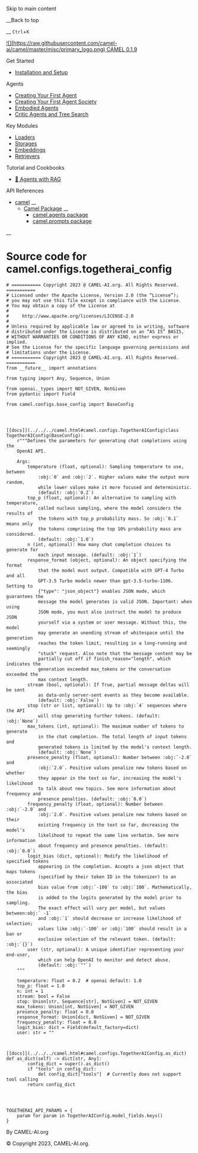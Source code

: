 Skip to main content

__Back to top

__ `Ctrl`+`K`

[ ![](https://raw.githubusercontent.com/camel-
ai/camel/master/misc/primary_logo.png) CAMEL 0.1.9 ](../../../index.html)

Get Started

  * [Installation and Setup](../../../get_started/setup.html)

Agents

  * [Creating Your First Agent](../../../agents/single_agent.html)
  * [Creating Your First Agent Society](../../../agents/role_playing.html)
  * [Embodied Agents](../../../agents/embodied_agents.html)
  * [Critic Agents and Tree Search](../../../agents/critic_agents_and_tree_search.html)

Key Modules

  * [Loaders](../../../key_modules/loaders.html)
  * [Storages](../../../key_modules/storages.html)
  * [Embeddings](../../../key_modules/embeddings.html)
  * [Retrievers](../../../key_modules/retrievers.html)

Tutorial and Cookbooks

  * [🐫 Agents with RAG](../../../tutorials_and_cookbooks/agents_with_rag.html)

API References

  * [camel](../../../modules.html) __
    * [Camel Package](../../../camel.html) __
      * [camel.agents package](../../../camel.agents.html)
      * [camel.prompts package](../../../camel.prompts.html)

__

#

# Source code for camel.configs.togetherai_config

    
    
    # =========== Copyright 2023 @ CAMEL-AI.org. All Rights Reserved. ===========
    # Licensed under the Apache License, Version 2.0 (the “License”);
    # you may not use this file except in compliance with the License.
    # You may obtain a copy of the License at
    #
    #     http://www.apache.org/licenses/LICENSE-2.0
    #
    # Unless required by applicable law or agreed to in writing, software
    # distributed under the License is distributed on an “AS IS” BASIS,
    # WITHOUT WARRANTIES OR CONDITIONS OF ANY KIND, either express or implied.
    # See the License for the specific language governing permissions and
    # limitations under the License.
    # =========== Copyright 2023 @ CAMEL-AI.org. All Rights Reserved. ===========
    from __future__ import annotations
    
    from typing import Any, Sequence, Union
    
    from openai._types import NOT_GIVEN, NotGiven
    from pydantic import Field
    
    from camel.configs.base_config import BaseConfig
    
    
    
    
    [[docs]](../../../camel.html#camel.configs.TogetherAIConfig)class TogetherAIConfig(BaseConfig):
        r"""Defines the parameters for generating chat completions using the
        OpenAI API.
    
        Args:
            temperature (float, optional): Sampling temperature to use, between
                :obj:`0` and :obj:`2`. Higher values make the output more random,
                while lower values make it more focused and deterministic.
                (default: :obj:`0.2`)
            top_p (float, optional): An alternative to sampling with temperature,
                called nucleus sampling, where the model considers the results of
                the tokens with top_p probability mass. So :obj:`0.1` means only
                the tokens comprising the top 10% probability mass are considered.
                (default: :obj:`1.0`)
            n (int, optional): How many chat completion choices to generate for
                each input message. (default: :obj:`1`)
            response_format (object, optional): An object specifying the format
                that the model must output. Compatible with GPT-4 Turbo and all
                GPT-3.5 Turbo models newer than gpt-3.5-turbo-1106. Setting to
                {"type": "json_object"} enables JSON mode, which guarantees the
                message the model generates is valid JSON. Important: when using
                JSON mode, you must also instruct the model to produce JSON
                yourself via a system or user message. Without this, the model
                may generate an unending stream of whitespace until the generation
                reaches the token limit, resulting in a long-running and seemingly
                "stuck" request. Also note that the message content may be
                partially cut off if finish_reason="length", which indicates the
                generation exceeded max_tokens or the conversation exceeded the
                max context length.
            stream (bool, optional): If True, partial message deltas will be sent
                as data-only server-sent events as they become available.
                (default: :obj:`False`)
            stop (str or list, optional): Up to :obj:`4` sequences where the API
                will stop generating further tokens. (default: :obj:`None`)
            max_tokens (int, optional): The maximum number of tokens to generate
                in the chat completion. The total length of input tokens and
                generated tokens is limited by the model's context length.
                (default: :obj:`None`)
            presence_penalty (float, optional): Number between :obj:`-2.0` and
                :obj:`2.0`. Positive values penalize new tokens based on whether
                they appear in the text so far, increasing the model's likelihood
                to talk about new topics. See more information about frequency and
                presence penalties. (default: :obj:`0.0`)
            frequency_penalty (float, optional): Number between :obj:`-2.0` and
                :obj:`2.0`. Positive values penalize new tokens based on their
                existing frequency in the text so far, decreasing the model's
                likelihood to repeat the same line verbatim. See more information
                about frequency and presence penalties. (default: :obj:`0.0`)
            logit_bias (dict, optional): Modify the likelihood of specified tokens
                appearing in the completion. Accepts a json object that maps tokens
                (specified by their token ID in the tokenizer) to an associated
                bias value from :obj:`-100` to :obj:`100`. Mathematically, the bias
                is added to the logits generated by the model prior to sampling.
                The exact effect will vary per model, but values between:obj:` -1`
                and :obj:`1` should decrease or increase likelihood of selection;
                values like :obj:`-100` or :obj:`100` should result in a ban or
                exclusive selection of the relevant token. (default: :obj:`{}`)
            user (str, optional): A unique identifier representing your end-user,
                which can help OpenAI to monitor and detect abuse.
                (default: :obj:`""`)
        """
    
        temperature: float = 0.2  # openai default: 1.0
        top_p: float = 1.0
        n: int = 1
        stream: bool = False
        stop: Union[str, Sequence[str], NotGiven] = NOT_GIVEN
        max_tokens: Union[int, NotGiven] = NOT_GIVEN
        presence_penalty: float = 0.0
        response_format: Union[dict, NotGiven] = NOT_GIVEN
        frequency_penalty: float = 0.0
        logit_bias: dict = Field(default_factory=dict)
        user: str = ""
    
    
    
    [[docs]](../../../camel.html#camel.configs.TogetherAIConfig.as_dict)    def as_dict(self) -> dict[str, Any]:
            config_dict = super().as_dict()
            if "tools" in config_dict:
                del config_dict["tools"]  # Currently does not support tool calling
            return config_dict
    
    
    
    
    TOGETHERAI_API_PARAMS = {
        param for param in TogetherAIConfig.model_fields.keys()
    }
    

By CAMEL-AI.org

© Copyright 2023, CAMEL-AI.org.  

